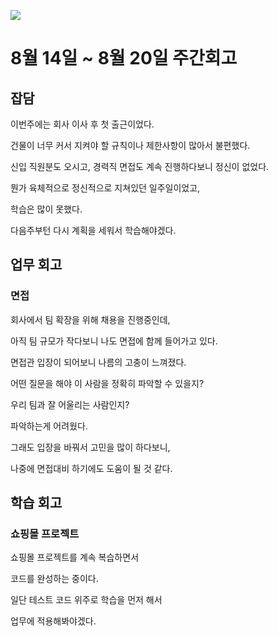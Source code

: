 ![](https://velog.velcdn.com/images/stbpiza/post/2c852253-e90c-409f-8f8d-3291506db7dd/image.png)

# 8월 14일 ~ 8월 20일 주간회고

## 잡담

이번주에는 회사 이사 후 첫 출근이었다.

건물이 너무 커서 지켜야 할 규칙이나 제한사항이 많아서 불편했다.

신입 직원분도 오시고, 경력직 면접도 계속 진행하다보니 정신이 없었다.

뭔가 육체적으로 정신적으로 지쳐있던 일주일이었고,

학습은 많이 못했다.

다음주부턴 다시 계획을 세워서 학습해야겠다.




## 업무 회고

### 면접

회사에서 팀 확장을 위해 채용을 진행중인데,

아직 팀 규모가 작다보니 나도 면접에 함께 들어가고 있다.

면접관 입장이 되어보니 나름의 고충이 느껴졌다.

어떤 질문을 해야 이 사람을 정확히 파악할 수 있을지?

우리 팀과 잘 어울리는 사람인지?

파악하는게 어려웠다.

그래도 입장을 바꿔서 고민을 많이 하다보니,

나중에 면접대비 하기에도 도움이 될 것 같다.



## 학습 회고

### 쇼핑몰 프로젝트

쇼핑몰 프로젝트를 계속 복습하면서

코드를 완성하는 중이다.

일단 테스트 코드 위주로 학습을 먼저 해서

업무에 적용해봐야겠다.
